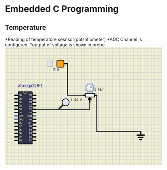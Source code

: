 # Embedded C Programming 
## Temperature 

*Reading of temperature sesnsor(potentiometer)
*ADC Channel is configured.
*output of voltage is shown in probe
![Activity2](https://github.com/topnotch07/Emb-C/blob/3d87214f0dd7b2bc5afb41be042d8aaa1cb60d99/Activity-2/activity2.jpg)
